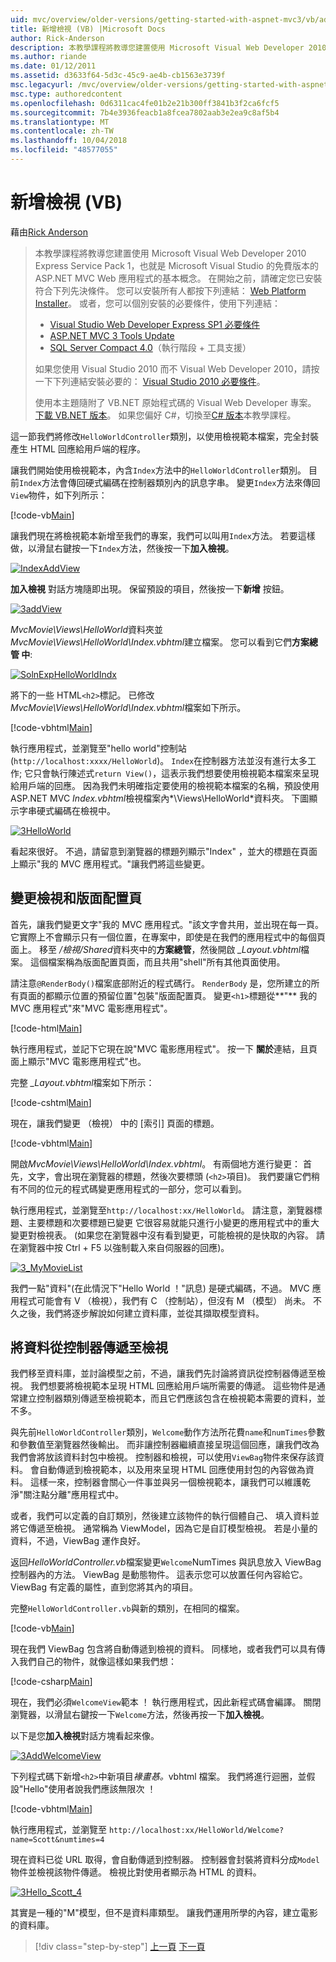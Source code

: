 ```yaml
---
uid: mvc/overview/older-versions/getting-started-with-aspnet-mvc3/vb/adding-a-view
title: 新增檢視 (VB) |Microsoft Docs
author: Rick-Anderson
description: 本教學課程將教導您建置使用 Microsoft Visual Web Developer 2010 Express Service Pack 1，也就是 ASP.NET MVC Web 應用程式的基本概念...
ms.author: riande
ms.date: 01/12/2011
ms.assetid: d3633f64-5d3c-45c9-ae4b-cb1563e3739f
msc.legacyurl: /mvc/overview/older-versions/getting-started-with-aspnet-mvc3/vb/adding-a-view
msc.type: authoredcontent
ms.openlocfilehash: 0d6311cac4fe01b2e21b300ff3841b3f2ca6fcf5
ms.sourcegitcommit: 7b4e3936feacb1a8fcea7802aab3e2ea9c8af5b4
ms.translationtype: MT
ms.contentlocale: zh-TW
ms.lasthandoff: 10/04/2018
ms.locfileid: "48577055"
---
```

<a name="adding-a-view-vb"></a>新增檢視 (VB)
====================
藉由[Rick Anderson]((https://twitter.com/RickAndMSFT))

> 本教學課程將教導您建置使用 Microsoft Visual Web Developer 2010 Express Service Pack 1，也就是 Microsoft Visual Studio 的免費版本的 ASP.NET MVC Web 應用程式的基本概念。 在開始之前，請確定您已安裝符合下列先決條件。 您可以安裝所有人都按下列連結： [Web Platform Installer](https://www.microsoft.com/web/gallery/install.aspx?appid=VWD2010SP1Pack)。 或者，您可以個別安裝的必要條件，使用下列連結：
> 
> - [Visual Studio Web Developer Express SP1 必要條件](https://www.microsoft.com/web/gallery/install.aspx?appid=VWD2010SP1Pack)
> - [ASP.NET MVC 3 Tools Update](https://www.microsoft.com/web/gallery/install.aspx?appsxml=&amp;appid=MVC3)
> - [SQL Server Compact 4.0](https://www.microsoft.com/web/gallery/install.aspx?appid=SQLCE;SQLCEVSTools_4_0)（執行階段 + 工具支援）
> 
> 如果您使用 Visual Studio 2010 而不 Visual Web Developer 2010，請按一下下列連結安裝必要的： [Visual Studio 2010 必要條件](https://www.microsoft.com/web/gallery/install.aspx?appsxml=&amp;appid=VS2010SP1Pack)。
> 
> 使用本主題隨附了 VB.NET 原始程式碼的 Visual Web Developer 專案。 [下載 VB.NET 版本](https://code.msdn.microsoft.com/Introduction-to-MVC-3-10d1b098)。 如果您偏好 C#，切換至[C# 版本](../cs/adding-a-view.md)本教學課程。


這一節我們將修改`HelloWorldController`類別，以使用檢視範本檔案，完全封裝產生 HTML 回應給用戶端的程序。

讓我們開始使用檢視範本，內含`Index`方法中的`HelloWorldController`類別。 目前`Index`方法會傳回硬式編碼在控制器類別內的訊息字串。 變更`Index`方法來傳回`View`物件，如下列所示：

[!code-vb[Main](adding-a-view/samples/sample1.vb)]

讓我們現在將檢視範本新增至我們的專案，我們可以叫用`Index`方法。 若要這樣做，以滑鼠右鍵按一下`Index`方法，然後按一下**加入檢視**。

[![IndexAddView](adding-a-view/_static/image2.png "IndexAddView")](adding-a-view/_static/image1.png)

**加入檢視** 對話方塊隨即出現。 保留預設的項目，然後按一下**新增** 按鈕。

[![3addView](adding-a-view/_static/image4.png "3addView")](adding-a-view/_static/image3.png)

*MvcMovie\Views\HelloWorld*資料夾並*MvcMovie\Views\HelloWorld\Index.vbhtml*建立檔案。 您可以看到它們**方案總管 中**:

[![SolnExpHelloWorldIndx](adding-a-view/_static/image6.png "SolnExpHelloWorldIndx")](adding-a-view/_static/image5.png)

將下的一些 HTML`<h2>`標記。 已修改*MvcMovie\Views\HelloWorld\Index.vbhtml*檔案如下所示。

[!code-vbhtml[Main](adding-a-view/samples/sample2.vbhtml)]

執行應用程式，並瀏覽至&quot;hello world&quot;控制站 (`http://localhost:xxxx/HelloWorld`)。 `Index`在控制器方法並沒有進行太多工作; 它只會執行陳述式`return View()`，這表示我們想要使用檢視範本檔案來呈現給用戶端的回應。 因為我們未明確指定要使用的檢視範本檔案的名稱，預設使用 ASP.NET MVC *Index.vbhtml*檢視檔案內*\Views\HelloWorld*資料夾。 下圖顯示字串硬式編碼在檢視中。

[![3HelloWorld](adding-a-view/_static/image8.png "3HelloWorld")](adding-a-view/_static/image7.png)

看起來很好。 不過，請留意到瀏覽器的標題列顯示&quot;Index&quot; ，並大的標題在頁面上顯示&quot;我的 MVC 應用程式。&quot;讓我們將這些變更。

## <a name="changing-views-and-layout-pages"></a>變更檢視和版面配置頁

首先，讓我們變更文字&quot;我的 MVC 應用程式。&quot;該文字會共用，並出現在每一頁。 它實際上不會顯示只有一個位置，在專案中，即使是在我們的應用程式中的每個頁面上。 移至 */檢視/Shared*資料夾中的**方案總管**，然後開啟 *\_Layout.vbhtml*檔案。 這個檔案稱為版面配置頁面，而且共用&quot;shell&quot;所有其他頁面使用。

請注意`@RenderBody()`檔案底部附近的程式碼行。 `RenderBody` 是，您所建立的所有頁面的都顯示位置的預留位置&quot;包裝&quot;版面配置頁。 變更`<h1>`標題從**&quot;** 我的 MVC 應用程式&quot;來&quot;MVC 電影應用程式&quot;。

[!code-html[Main](adding-a-view/samples/sample3.html)]

執行應用程式，並記下它現在說&quot;MVC 電影應用程式&quot;。 按一下 **關於**連結，且頁面上顯示&quot;MVC 電影應用程式&quot;也。

完整 *\_Layout.vbhtml*檔案如下所示：

[!code-cshtml[Main](adding-a-view/samples/sample4.cshtml)]

現在，讓我們變更 （檢視） 中的 [索引] 頁面的標題。

[!code-vbhtml[Main](adding-a-view/samples/sample5.vbhtml)]

開啟*MvcMovie\Views\HelloWorld\Index.vbhtml*。 有兩個地方進行變更： 首先，文字，會出現在瀏覽器的標題，然後次要標頭 (`<h2>`項目)。 我們要讓它們稍有不同的位元的程式碼變更應用程式的一部分，您可以看到。

執行應用程式，並瀏覽至`http://localhost:xx/HelloWorld`。 請注意，瀏覽器標題、主要標題和次要標題已變更 它很容易就能只進行小變更的應用程式中的重大變更對檢視表。 (如果您在瀏覽器中沒有看到變更，可能檢視的是快取的內容。 請在瀏覽器中按 Ctrl + F5 以強制載入來自伺服器的回應)。

[![3_MyMovieList](adding-a-view/_static/image10.png "3_MyMovieList")](adding-a-view/_static/image9.png)

我們一點&quot;資料&quot;(在此情況下&quot;Hello World ！&quot;訊息) 是硬式編碼，不過。 MVC 應用程式可能會有 V （檢視），我們有 C （控制站），但沒有 M （模型） 尚未。 不久之後，我們將逐步解說如何建立資料庫，並從其擷取模型資料。

## <a name="passing-data-from-the-controller-to-the-view"></a>將資料從控制器傳遞至檢視

我們移至資料庫，並討論模型之前，不過，讓我們先討論將資訊從控制器傳遞至檢視。 我們想要將檢視範本呈現 HTML 回應給用戶端所需要的傳遞。 這些物件是通常建立控制器類別傳遞至檢視範本，而且它們應該包含在檢視範本需要的資料，並不多。

與先前`HelloWorldController`類別，`Welcome`動作方法所花費`name`和`numTimes`參數和參數值至瀏覽器然後輸出。 而非讓控制器繼續直接呈現這個回應，讓我們改為我們會將放該資料封包中檢視。 控制器和檢視，可以使用`ViewBag`物件來保存該資料。 會自動傳遞到檢視範本，以及用來呈現 HTML 回應使用封包的內容做為資料。 這樣一來，控制器會關心一件事並與另一個檢視範本，讓我們可以維護乾淨&quot;關注點分離&quot;應用程式中。

或者，我們可以定義的自訂類別，然後建立該物件的執行個體自己、 填入資料並將它傳遞至檢視。 通常稱為 ViewModel，因為它是自訂模型檢視。 若是小量的資料，不過，ViewBag 運作良好。

返回*HelloWorldController.vb*檔案變更`Welcome`NumTimes 與訊息放入 ViewBag 控制器內的方法。 ViewBag 是動態物件。 這表示您可以放置任何內容給它。 ViewBag 有定義的屬性，直到您將其內的項目。

完整`HelloWorldController.vb`與新的類別，在相同的檔案。

[!code-vb[Main](adding-a-view/samples/sample6.vb)]

現在我們 ViewBag 包含將自動傳遞到檢視的資料。 同樣地，或者我們可以具有傳入我們自己的物件，就像這樣如果我們想：

[!code-csharp[Main](adding-a-view/samples/sample7.cs)]

現在，我們必須`WelcomeView`範本 ！ 執行應用程式，因此新程式碼會編譯。 關閉瀏覽器，以滑鼠右鍵按一下`Welcome`方法，然後再按一下**加入檢視**。

以下是您**加入檢視**對話方塊看起來像。

[![3AddWelcomeView](adding-a-view/_static/image12.png "3AddWelcomeView")](adding-a-view/_static/image11.png)

下列程式碼下新增`<h2>`中新項目<em>褖畫惎。</em>vbhtml 檔案。 我們將進行迴圈，並假設&quot;Hello&quot;使用者說我們應該無限次 ！

[!code-vbhtml[Main](adding-a-view/samples/sample8.vbhtml)]

執行應用程式，並瀏覽至 `http://localhost:xx/HelloWorld/Welcome?name=Scott&numtimes=4`

現在資料已從 URL 取得，會自動傳遞到控制器。 控制器會封裝將資料分成`Model`物件並檢視該物件傳遞。 檢視比對使用者顯示為 HTML 的資料。

[![3Hello_Scott_4](adding-a-view/_static/image14.png "3Hello_Scott_4")](adding-a-view/_static/image13.png)

其實是一種的&quot;M&quot;模型，但不是資料庫類型。 讓我們運用所學的內容，建立電影的資料庫。

> [!div class="step-by-step"]
> [上一頁](adding-a-controller.md)
> [下一頁](adding-a-model.md)
